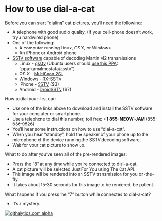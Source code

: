 # How to use dial-a-cat

Before you can start “dialing” cat pictures, you’ll need the following:

* A telephone with good audio quality.
  (If your cell-phone doesn’t work, try a hardwired phone)
* One of the following:
  * A computer running Linux, OS X, or Windows
  * An iPhone or Android phone
* [SSTV software](http://en.wikipedia.org/wiki/Slow-scan_television#External_links) capable of decoding Martin M2 transmissions
  * Linux - [qsstv](http://users.telenet.be/on4qz/)
    (Ubuntu users should [use this PPA](http://askubuntu.com/questions/4983/what-are-ppas-and-how-do-i-use-them): “ppa:kamalmostafa/qsstv”)
  * OS X - [MultiScan 2SL](https://s3.amazonaws.com/jf-files/MultiScan_2SL.zip)
  * Windows - [RX-SSTV](http://users.belgacom.net/hamradio/rxsstv.htm)
  * iPhone - [SSTV](https://itunes.apple.com/us/app/sstv/id387910013) ($3)
  * Android - [DroidSSTV](https://play.google.com/store/apps/details?id=com.wolphi.sstv&hl=en) ($7)

How to dial your first cat:

* Use one of the links above to download and install the SSTV software for your computer or smartphone.
* Use a telephone to dial this number, toll free: **+1 855-MEOW-JAM** (855-636-9526)
* You’ll hear some instructions on how to use “dial-a-cat”. 
* When you hear “standby”, hold the speaker of your phone up to the microphone of the device running the SSTV decoding software.
* Wait for your cat picture to show up.

What to do after you’ve seen all of the pre-rendered images:

* Press the “8” at any time while you’re connected to dial-a-cat.
* A cat picture will be selected Just For You using The Cat API.
* This image will be rendered into an SSTV transmission for you on-the-fly.
* It takes about 15-30 seconds for this image to be rendered, be patient.

What happens if you press the “7” button while connected to dial-a-cat?

* It’s a mystery.


[![githalytics.com alpha](https://cruel-carlota.pagodabox.com/fed1f23d1b32a42df70500175257a45e "githalytics.com")](http://githalytics.com/jpf/dial-a-cat)
